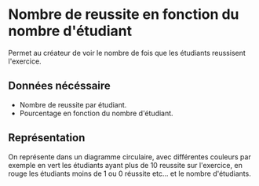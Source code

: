 # Nombre de reussite en fonction du nombre d'étudiant

Permet au créateur de voir le nombre de fois que les étudiants reussisent l'exercice.

## Données nécéssaire

* Nombre de reussite par étudiant.
* Pourcentage en fonction du nombre d'étudiant.

## Représentation

On représente dans un diagramme circulaire, avec différentes couleurs par exemple en vert les étudiants ayant plus de 10 reussite sur l'exercice, en rouge les étudiants moins de  1 ou 0 réussite etc... et le nombre d'étudiants.

<!--- 
Author : Jordan
Validator :
-->